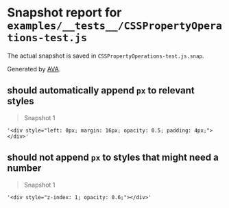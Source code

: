 # Snapshot report for `examples/__tests__/CSSPropertyOperations-test.js`

The actual snapshot is saved in `CSSPropertyOperations-test.js.snap`.

Generated by [AVA](https://ava.li).

## should automatically append `px` to relevant styles

> Snapshot 1

    '<div style="left: 0px; margin: 16px; opacity: 0.5; padding: 4px;"></div>'

## should not append `px` to styles that might need a number

> Snapshot 1

    '<div style="z-index: 1; opacity: 0.6;"></div>'
